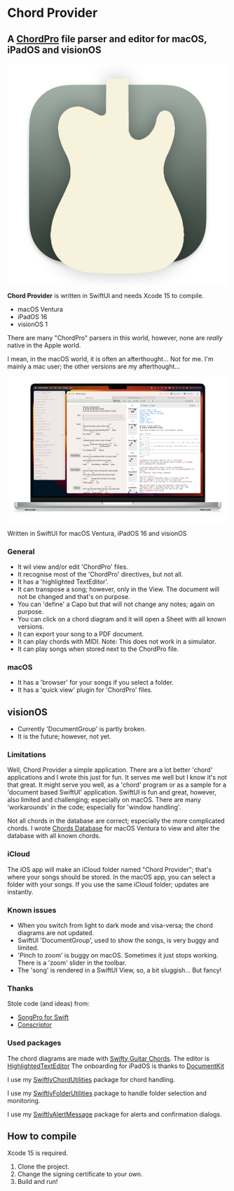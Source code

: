 # Chord Provider

## A [ChordPro](https://www.chordpro.org) file parser and editor for macOS, iPadOS and visionOS

![Icon](https://github.com/Desbeers/Chord-Provider/raw/main/Images/icon.png)

**Chord Provider** is written in SwiftUI and needs Xcode 15 to compile.

- macOS Ventura
- iPadOS 16
- visionOS 1

There are many "ChordPro" parsers in this world, however, none are *really* native in the Apple world.

I mean, in the macOS world, it is often an afterthought... Not for me. I'm mainly a mac user; the other versions are my afterthought...

![Chord Provider](https://github.com/Desbeers/Chord-Provider/raw/main/Images/screenshot-macOS.jpg)

Written in SwiftUI for macOS Ventura, iPadOS 16 and visionOS

### General

- It wil view and/or edit 'ChordPro' files.
- It recognise most of the 'ChordPro' directives, but not all.
- It has a 'highlighted TextEditor'.
- It can transpose a song; however, only in the View. The document will not be changed and that's on purpose.
- You can 'define' a Capo but that will not change any notes; again on purpose.
- You can click on a chord diagram and it will open a Sheet with all known versions.
- It can export your song to a PDF document.
- It can play chords with MIDI. Note: This does not work in a simulator.
- It can play songs when stored next to the ChordPro file.


### macOS

- It has a 'browser' for your songs if you select a folder.
- It has a 'quick view' plugin for 'ChordPro' files.

## visionOS

- Currently 'DocumentGroup' is partly broken.
- It is the future; however, not yet.
  
### Limitations

Well, Chord Provider a simple application. There are a lot better 'chord' applications and I wrote this just for fun. It serves me well but I know it's not that great. It might serve you well, as a 'chord' program or as a sample for a 'document based SwiftUI' application. SwiftUI is fun and great, however, also limited and challenging; especially on macOS. There are many 'workarounds' in the code; especially for 'window handling'.

Not all chords in the database are correct; especially the more complicated chords. I wrote [Chords Database](https://github.com/Desbeers/Chords-Database) for macOS Ventura to view and alter the database with all known chords.

### iCloud

The iOS app will make an iCloud folder named "Chord Provider"; that's where your songs should be stored. In the macOS app, you can select a folder with your songs. If you use the same iCloud folder; updates are instantly.

### Known issues

- When you switch from light to dark mode and visa-versa; the chord diagrams are not updated.
- SwiftUI 'DocumentGroup', used to show the songs, is very buggy and limited.
- 'Pinch to zoom' is buggy on macOS. Sometimes it just stops working. There is a 'zoom' slider in the toolbar.
- The 'song' is rendered in a SwiftUI View, so, a bit sluggish... But fancy!

### Thanks

Stole code (and ideas) from:

- [SongPro for Swift](https://github.com/SongProOrg/songpro-swift)
- [Conscriptor](https://github.com/dbarsamian/conscriptor)

### Used packages

The chord diagrams are made with [Swifty Guitar Chords](https://github.com/BeauNouvelle/SwiftyGuitarChords).
The editor is [HighlightedTextEditor](https://github.com/kyle-n/HighlightedTextEditor)
The onboarding for iPadOS is thanks to [DocumentKit](https://github.com/danielsaidi/DocumentKit)

I use my [SwiftlyChordUtilities](https://github.com/Desbeers/SwiftlyChordUtilities) package for chord handling.

I use my [SwiftlyFolderUtilities](https://github.com/Desbeers/SwiftlyFolderUtilities) package to handle folder selection and monitoring.

I use my [SwiftlyAlertMessage](https://github.com/Desbeers/SwiftlyAlertMessage) package for alerts and confirmation dialogs.

## How to compile

Xcode 15 is required.

1. Clone the project.
2. Change the signing certificate to your own.
2. Build and run!
